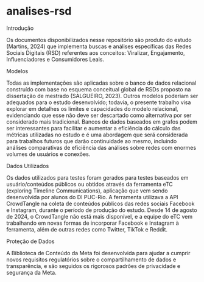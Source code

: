 # analises-rsd
Introdução

Os documentos disponibilizados nesse repositório são produto do estudo (Martins, 2024) que implementa buscas e análises específicas das Redes Sociais Digitais (RSD) referentes
aos conceitos: Viralizar, Engajamento, Influenciadores e Consumidores Leais. 

Modelos

Todas as implementações são aplicadas sobre o banco de dados relacional construído com base no esquema conceitual global de RSDs proposto na dissertação de mestrado 
(SALGUEIRO, 2023). Outros modelos poderiam ser adequados para o estudo desenvolvido; todavia, o presente trabalho visa explorar em detalhes os limites e capacidades 
do modelo relacional, evidenciando que esse não deve ser descartado como alternativa por ser considerado mais tradicional.
Bancos de dados baseados em grafos podem ser interessantes para facilitar e aumentar a eficiência do cálculo das métricas utilizadas no estudo e é uma abordagem que será 
considerada para trabalhos futuros que darão continuidade ao mesmo, incluindo análises comparativas de eficiência das análises sobre redes com enormes volumes de usuários 
e conexões.

Dados Utilizados

Os dados utilizados para testes foram gerados para testes baseados em usuário/conteúdos públicos ou obtidos através da ferramenta eTC (exploring Timeline Communications), 
aplicação que vem sendo desenvolvida por alunos do DI PUC-Rio. A ferramenta utilizava a API CrowdTangle na coleta de conteúdos públicos das redes sociais Facebook e Instagram, 
durante o período de produção do estudo.
Desde 14 de agosto de 2024, o CrowdTangle não está mais disponível, e a equipe do eTC vem trabalhando em novas formas de incorporar Facebook e Instagram à ferramenta,
além de outras redes como Twitter, TikTok e Reddit.

Proteção de Dados

A Biblioteca de Conteúdo da Meta foi desenvolvida para ajudar a cumprir novos requisitos regulatórios sobre o compartilhamento de dados e transparência, e são seguidos os
rigorosos padrões de privacidade e segurança da Meta.
